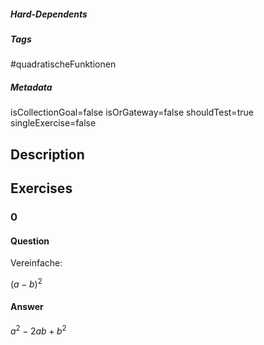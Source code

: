 ##### Hard-Dependents
##### Tags
#quadratischeFunktionen
##### Metadata
isCollectionGoal=false
isOrGateway=false
shouldTest=true
singleExercise=false
## Description
 
## Exercises
### 0
#### Question
Vereinfache:

$(a-b)^2$
#### Answer
$a^2-2ab+b^2$
